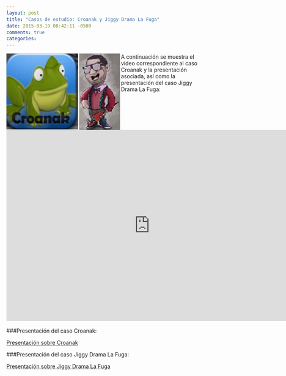 ```yaml
---
layout: post
title: "Casos de estudio: Croanak y Jiggy Drama La Fuga"
date: 2015-03-19 08:42:11 -0500
comments: true
categories: 
---
```

[<img height="200" width="300" style="float: left;" src="/images/croanakJiggy.png" />](/blog/2015/03/19/casos-de-estudio-croanak-y-jiggy-drama-la-fuga/)A continuación se muestra el vídeo correspondiente al caso Croanak y la presentación asociada, así como la presentación del caso Jiggy Drama La Fuga:

<!--more-->

<iframe width="750" height="500" src="https://www.youtube.com/embed/DLjJvkEkknc" frameborder="0" allowfullscreen></iframe>

###Presentación del caso Croanak:

[Presentación sobre Croanak](http://videojuegosun.github.io/casoCroanak/#/1)

###Presentación del caso Jiggy Drama La Fuga:

[Presentación sobre Jiggy Drama La Fuga](http://videojuegosun.github.io/caso_Jiggy/#/1)